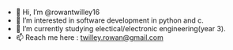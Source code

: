 - 👋 Hi, I’m @rowantwilley16
- 👀 I’m interested in software development in python and c. 
- 🌱 I’m currently studying electical/electronic engineering(year 3).
- 📫 Reach me here : twilley.rowan@gmail.com
